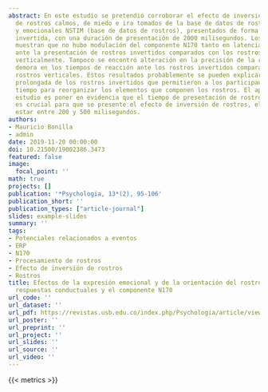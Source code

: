 ```yaml
---
abstract: En este estudio se pretendió corroborar el efecto de inversión con estímulos
  de rostros calmos, de miedo e ira tomados de la base de datos de rostros calmos
  y emocionales NSTIM (base de datos de rostros), presentados de forma vertical e
  invertida, con una duración de presentación de 2000 milisegundos. Los resultados
  muestran que no hubo modulación del componente N170 tanto en latencia como en amplitud
  ante la presentación de rostros invertidos comparados con los rostros presentados
  verticalmente. Tampoco se encontró alteración en la precisión de la respuesta y
  demora en los tiempos de reacción ante los rostros invertidos comparados con los
  rostros verticales. Estos resultados probablemente se pueden explicar por la presentación
  prolongada de los rostros invertidos que permitieron a los participantes tener el
  tiempo para reorganizar los elementos que componen los rostros. El aporte de este
  estudio es poner en evidencia que el tiempo de presentación de rostros invertidos
  es crucial para que se presente el efecto de inversión de rostros, el cual debe
  estar entre 200 y 500 milisegundos.
authors:
- Mauricio Bonilla
- admin
date: 2019-11-20 00:00:00
doi: 10.21500/19002386.3473
featured: false
image:
  focal_point: ''
math: true
projects: []
publication: '*Psychologia, 13*(2), 95-106'
publication_short: ''
publication_types: ["article-journal"]
slides: example-slides
summary: ''
tags:
- Potenciales relacionados a eventos
- ERP
- N170
- Procesamiento de rostros
- Efecto de inversión de rostros
- Rostros
title: Efectos de la expresión emocional y de la orientación del rostro sobre las
  respuestas conductuales y el componente N170
url_code: ''
url_dataset: ''
url_pdf: https://revistas.usb.edu.co/index.php/Psychologia/article/view/3473/3512
url_poster: ''
url_preprint: ''
url_project: ''
url_slides: ''
url_source: ''
url_video: ''
---
```

{{< metrics >}}
